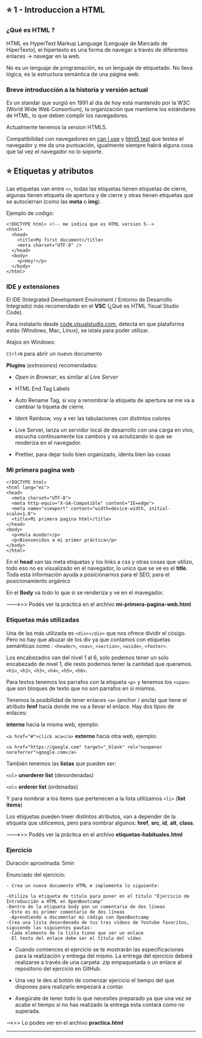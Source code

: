 
## :star: 1 - Introduccion a HTML

### ¿Qué es HTML ?


HTML es HyperText Markup Language (Lenguaje de Marcado de HiperTexto), el hipertexto es una forma de navegar a través de diferentes enlaces -> navegar en la web.

No es un lenguaje de programación, es un lenguaje de etiquetado. No lleva lógica, es la estructura semántica de una página web.



### Breve introducción a la historia y versión actual

Es un standar que surgió en 1991  al día de hoy está mantenido por la W3C (World Wide Web Consortium), la organización que mantiene los estándares de HTML, lo que deben complir los navegadores.

Actualmente tenemos la version HTML5.

Compatibilidad con navegadores en [can I use](https://caniuse.com/) y [html5 test](https://html5test.com) que testea el navegador y me da una puntuación, igualmente siempre habrá alguna cosa que tal vez el navegador no lo soporte.



## :star: Etiquetas y atributos

Las etiquetas van entre ```<>```, todas las etiquetas tienen etiquetas de cierre, algunas tienen etiqueta de apertura y de cierre y otras tienen etiquetas que se autocierran (como las **meta** o **img**).

Ejemplo de codigo:

```
<!DOCTYPE html> <!-- me indica que es HTML version 5-->
<html>
  <head>
    <title>My first document</title>
    <meta charset="UTF-8" />
  </head>
  <body>
    <p>Hey!</p>
  </body>
</html>
```


### IDE y extensiones


El IDE (Integrated Development Enviroment / Entorno de Desarrollo Integrado) más recomendado en el **VSC** (¿Qué es HTML ?isual Studio Code).

Para instalarlo desde [code.visualstudio.com](https://code.visualstudio.com), detecta en que plataforma estás (Windows, Mac, Linux), se istala para poder utilizar.

Atajos en Windows:

```Ctrl+N``` para abrir un nuevo documento

**Plugins** (*extnsiones*) recomendados:

- *Open in Browser*, es similar al *Live Server*

- HTML End Tag Labels

- Auto Rename Tag, si voy a renombrar la etiqueta de apertura se me va a cambiar la tiqueta de cierre.

- Ident Rainbow, voy a ver las tabulaciones con distintos colores

- Live Server, lanza un servidor local de desarrollo con una carga en vivo, escucha continuamente los cambios y va actulizando lo que se renderiza en el navegador.

- Prettier, para dejar todo bien organizado, identa bien las cosas


### Mi primera pagina web

```
<!DOCTYPE html>
<html lang="es">
<head>
  <meta charset="UTF-8">
  <meta http-equiv="X-UA-Compatible" content="IE=edge">
  <meta name="viewport" content="width=device-width, initial-scale=1.0">
  <title>Mi primera pagina html</title>
</head>
<body>
  <p>Hola mundo!</p>
  <p>Bienvenidos a mi primer práctica</p>
</body>
</html>
```

En el **head** van las meta etiquetas y los links a css y otras cosas que utilizo, todo eso no es visualizado en el navegador, lo unico que se ve es el **title**. Toda esta información ayuda a posicionarnos para el SEO, para el posicionamiento orgánico

En el **Body** va todo lo que si se renderiza y ve en el mavegador.


--->>> Podés ver la práctica en el archivo **mi-primera-pagina-web.html**
### Etiquetas más utilizadas

Una de las más utilizada es ```<div></div>``` que nos ofrece dividir el cósigo. Pero no hay que abuzar de los div ya que contamos con etiquetas semánticas como : ```<header>```, ```<nav>```, ```<section>```, ```<aside>```, ```<footer>```.

Los encabezados van del nivel 1 al 6, solo podemos tener un solo encabezado de nivel 1, dle resto podemos tener la cantidad que queramos. ```<h1>```, ```<h2>```, ```<h3>```, ```<h4>```, ```<h5>```, ```<h6>```.

Para textos tenemos los parrafos con la etiqueta ```<p>``` y tenemos los ```<span>``` que son bloques de texto que no son parrafos en si mismos.

Tenemos la posibilidad de tener enlaces ```<a>``` (anchor / ancla) que tiene el atributo **href** hacia donde me va a llevar el enlace. Hay dos tipos de enlaces: 

**interno** hacia la misma web, ejemplo:

```<a href="#">click aca</a>```
**externo** hacia otra web, ejemplo:

```<a href="https://google.com" target="_blank" rel="noopener noreferrer">google.com</a>```

También tenemos las **listas** que pueden ser:

```<ul>``` **unorderer list** (desordenadas)

```<ol>``` **orderer list** (ordenadas)

Y para nombrar a los items que pertenecen a la lista utilizamos ```<li>``` (**list items**)


Los etiquetas pueden tneer distintos atributos, van a depender de la etiqueta que utilicemos, pero para nombrar algunos: **href**, **src**, **id**, **alt**, **class**.

--->>> Podés ver la práctica en el archivo **etiquetas-habituales.html**


### Ejercicio


Duración aproximada: 5min

Enunciado del ejercicio:

```
- Crea un nuevo documento HTML e implementa lo siguiente:

-Utiliza la etiqueta de título para poner en el título "Ejercicio de Introducción a HTML en OpenBootcamp"
-Dentro de la etiqueta body pon un comentario de dos líneas
 -Este es mi primer comentario de dos líneas
 -Aprendiendo a documentar mi código con OpenBootcamp
-Crea una lista desordenada de tus tres vídeos de Youtube favoritos, siguiendo las siguientes pautas:
 -Cada elemento de la lista tiene que ser un enlace
 -El texto del enlace debe ser el título del vídeo
```

- Cuando comiences el ejercicio se te mostrarán las especificaciones para la realización y entrega del mismo. La entrega del ejercicio deberá realizarse a través de una carpeta .zip empaquetada o un enlace al repositorio del ejercicio en GitHub.


- Una vez le des al botón de comenzar ejercicio el tiempo del que dispones para realizarlo empezará a contar.


- Asegúrate de tener todo lo que necesites preparado ya que una vez se acabe el tiempo si no has realizado la entrega esta contará como no superada.


-->>> Lo podes ver en el archivo **practica.html**

---